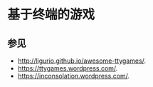 # 基于终端的游戏

## 参见

- <http://ligurio.github.io/awesome-ttygames/>.
- <https://ttygames.wordpress.com/>.
- <https://inconsolation.wordpress.com/>.
